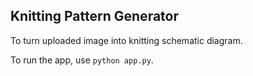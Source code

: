 ## Knitting Pattern Generator

To turn uploaded image into knitting schematic diagram.

To run the app, use `python app.py`.
